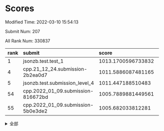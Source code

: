 # Scores

Modified Time: 2022-03-10 15:54:13

Submit Num: 207

All Rank Num: 330837

| rank |               submit               |       score        |       sigma        | pk_num |
| :--- | :--------------------------------- | :----------------- | :----------------- | :----- |
| 1    | jsonzb.test.test_1                 | 1013.1700596733832 | 0.7847633540844163 | 6392   |
| 4    | cpp.21_12_24.submission-2b2ea0d7   | 1011.5886087481165 | 0.780478707685218  | 6393   |
| 5    | jsonzb.test.submission_level_4     | 1011.447188510483  | 0.7889080021663032 | 6394   |
| 54   | cpp.2022_01_09.submission-816672bd | 1005.7889881449561 | 0.711491648414598  | 6396   |
| 55   | cpp.2022_01_09.submission-5b0e3de2 | 1005.682033812281  | 0.7137066062530807 | 6390   |


<details>
<summary>全部</summary>

| rank |                 submit                 |       score        |       sigma        | pk_num |
| :--- | :------------------------------------- | :----------------- | :----------------- | :----- |
| 1    | jsonzb.test.test_1                     | 1013.1700596733832 | 0.7847633540844163 | 6392   |
| 2    | gobigger.level_3.submission_level_3_46 | 1011.7300663172417 | 0.778114638613635  | 6396   |
| 3    | gobigger.level_3.submission_level_3_25 | 1011.6337856687239 | 0.7663008002532927 | 6393   |
| 4    | cpp.21_12_24.submission-2b2ea0d7       | 1011.5886087481165 | 0.780478707685218  | 6393   |
| 5    | jsonzb.test.submission_level_4         | 1011.447188510483  | 0.7889080021663032 | 6394   |
| 6    | gobigger.level_3.submission_level_3_8  | 1011.1682626498266 | 0.7595886540620002 | 6400   |
| 7    | gobigger.level_3.submission_level_3_1  | 1010.8353214308662 | 0.7702446917880609 | 6385   |
| 8    | gobigger.level_3.submission_level_3_17 | 1010.8169935393378 | 0.7555855961896355 | 6395   |
| 9    | gobigger.level_3.submission_level_3_2  | 1010.7446531485518 | 0.7673828300324902 | 6387   |
| 10   | gobigger.level_3.submission_level_3_49 | 1010.7284542939478 | 0.754223011957517  | 6389   |
| 11   | gobigger.level_3.submission_level_3_43 | 1010.6988940133743 | 0.7650108749897034 | 6398   |
| 12   | gobigger.level_3.submission_level_3_38 | 1010.6931322041517 | 0.7595011417288335 | 6396   |
| 13   | gobigger.level_3.submission_level_3_48 | 1010.6659331468724 | 0.7592792164866653 | 6392   |
| 14   | gobigger.level_3.submission_level_3_45 | 1010.6553491737296 | 0.7751559935700286 | 6394   |
| 15   | gobigger.level_3.submission_level_3_14 | 1010.6362871013695 | 0.7563026097861475 | 6386   |
| 16   | gobigger.level_3.submission_level_3_21 | 1010.5595908490487 | 0.7782720727460193 | 6392   |
| 17   | gobigger.level_3.submission_level_3_41 | 1010.3574904574821 | 0.7660304435239006 | 6392   |
| 18   | gobigger.level_3.submission_level_3_23 | 1010.3344746324343 | 0.7548880944547898 | 6393   |
| 19   | gobigger.level_3.submission_level_3_16 | 1010.2566766598923 | 0.7317088861637464 | 6390   |
| 20   | gobigger.level_3.submission_level_3_5  | 1010.2310662028158 | 0.7661961861671577 | 6397   |
| 21   | gobigger.level_3.submission_level_3_26 | 1010.1336538436482 | 0.7509523702378241 | 6391   |
| 22   | gobigger.level_3.submission_level_3_22 | 1010.0861506088314 | 0.7516441048950026 | 6388   |
| 23   | gobigger.level_3.submission_level_3_9  | 1010.0254010377452 | 0.7381282773028117 | 6394   |
| 24   | gobigger.level_3.submission_level_3_28 | 1009.976174636778  | 0.7474809870750011 | 6393   |
| 25   | gobigger.level_3.submission_level_3_6  | 1009.9335355332498 | 0.7459046599781163 | 6395   |
| 26   | gobigger.level_3.submission_level_3_44 | 1009.9302060868181 | 0.7646910924884164 | 6389   |
| 27   | gobigger.level_3.submission_level_3_12 | 1009.9263598033882 | 0.764591241058037  | 6394   |
| 28   | gobigger.level_3.submission_level_3_31 | 1009.8737019949494 | 0.7606242449791385 | 6392   |
| 29   | gobigger.level_3.submission_level_3_0  | 1009.8686870115315 | 0.7603400428376358 | 6395   |
| 30   | gobigger.level_3.submission_level_3_18 | 1009.7958525066075 | 0.745072354376752  | 6392   |
| 31   | gobigger.level_3.submission_level_3_29 | 1009.7881193791259 | 0.7496136951139596 | 6389   |
| 32   | gobigger.level_3.submission_level_3_42 | 1009.7540617182943 | 0.7454734105292471 | 6394   |
| 33   | gobigger.level_3.submission_level_3_10 | 1009.7096407153366 | 0.7342178646225752 | 6387   |
| 34   | gobigger.level_3.submission_level_3_13 | 1009.7055679356408 | 0.7521566751193178 | 6395   |
| 35   | gobigger.level_3.submission_level_3_15 | 1009.7043658088448 | 0.7632568581982386 | 6390   |
| 36   | gobigger.level_3.submission_level_3_39 | 1009.6443183111415 | 0.7236149824119291 | 6398   |
| 37   | gobigger.level_3.submission_level_3_30 | 1009.6152248104988 | 0.7539705763879163 | 6392   |
| 38   | gobigger.level_3.submission_level_3_37 | 1009.5674820435984 | 0.7668621398445257 | 6399   |
| 39   | gobigger.level_3.submission_level_3_36 | 1009.5274572249168 | 0.7673649295328895 | 6395   |
| 40   | gobigger.level_3.submission_level_3_32 | 1009.5058065074725 | 0.7424840644253743 | 6391   |
| 41   | gobigger.level_3.submission_level_3_27 | 1009.4947924176457 | 0.7589647366192444 | 6397   |
| 42   | gobigger.level_3.submission_level_3_4  | 1009.4926646939937 | 0.7533900272085047 | 6399   |
| 43   | gobigger.level_3.submission_level_3_11 | 1009.4801951089946 | 0.7545823256940449 | 6396   |
| 44   | gobigger.level_3.submission_level_3_19 | 1009.307166918888  | 0.7620597506714902 | 6391   |
| 45   | gobigger.level_3.submission_level_3_35 | 1009.139044603356  | 0.7381051737839714 | 6390   |
| 46   | gobigger.level_3.submission_level_3_7  | 1009.1351485702429 | 0.7608728330883423 | 6393   |
| 47   | gobigger.level_3.submission_level_3_34 | 1009.1100683697737 | 0.7388932986795057 | 6395   |
| 48   | gobigger.level_3.submission_level_3_20 | 1009.0751272503135 | 0.749413148441992  | 6395   |
| 49   | gobigger.level_3.submission_level_3_40 | 1009.0423726644667 | 0.7804832559785044 | 6388   |
| 50   | gobigger.level_3.submission_level_3_24 | 1008.8452165618891 | 0.722132509021892  | 6395   |
| 51   | gobigger.level_3.submission_level_3_47 | 1008.738840826338  | 0.7517447731124259 | 6395   |
| 52   | gobigger.level_3.submission_level_3_3  | 1008.7375427565402 | 0.7606888425415549 | 6393   |
| 53   | gobigger.level_3.submission_level_3_33 | 1008.6087953168478 | 0.7468114396242116 | 6394   |
| 54   | cpp.2022_01_09.submission-816672bd     | 1005.7889881449561 | 0.711491648414598  | 6396   |
| 55   | cpp.2022_01_09.submission-5b0e3de2     | 1005.682033812281  | 0.7137066062530807 | 6390   |
| 56   | gobigger.level_1.submission_level_1_26 | 1005.4210928953597 | 0.7316242445754517 | 6392   |
| 57   | gobigger.level_1.submission_level_1_49 | 1005.1138795460897 | 0.7084506812629192 | 6395   |
| 58   | gobigger.level_1.submission_level_1_39 | 1004.9693765575726 | 0.711299723305095  | 6390   |
| 59   | gobigger.level_1.submission_level_1_6  | 1004.7651929620916 | 0.7187746041667619 | 6396   |
| 60   | gobigger.level_1.submission_level_1_37 | 1004.6877206361369 | 0.7351750528035965 | 6390   |
| 61   | gobigger.level_1.submission_level_1_4  | 1004.476293344093  | 0.7125363927406982 | 6395   |
| 62   | gobigger.level_1.submission_level_1_2  | 1004.3360819450721 | 0.7327838011089169 | 6398   |
| 63   | gobigger.level_1.submission_level_1_9  | 1004.3136658112928 | 0.7178734966474207 | 6395   |
| 64   | gobigger.level_1.submission_level_1_12 | 1004.2774374254699 | 0.7138711760641097 | 6397   |
| 65   | gobigger.level_1.submission_level_1_19 | 1004.2576587057337 | 0.7238756620062458 | 6395   |
| 66   | gobigger.level_1.submission_level_1_30 | 1004.2341873034565 | 0.721564444175391  | 6392   |
| 67   | gobigger.level_1.submission_level_1_35 | 1004.1777699902686 | 0.7127436277104408 | 6392   |
| 68   | gobigger.level_1.submission_level_1_28 | 1004.1731234251235 | 0.7089843485582767 | 6393   |
| 69   | gobigger.level_1.submission_level_1_17 | 1004.0949559246031 | 0.7092129093207642 | 6392   |
| 70   | gobigger.level_1.submission_level_1_14 | 1004.0911896459471 | 0.7242607156112101 | 6393   |
| 71   | gobigger.level_1.submission_level_1_16 | 1004.0878176188819 | 0.7131316365158823 | 6390   |
| 72   | gobigger.level_1.submission_level_1_29 | 1003.9999152813605 | 0.7174367183879784 | 6392   |
| 73   | gobigger.level_1.submission_level_1_18 | 1003.861900512432  | 0.7123989823178742 | 6393   |
| 74   | gobigger.level_1.submission_level_1_44 | 1003.7347434478127 | 0.7220619020521535 | 6392   |
| 75   | gobigger.level_1.submission_level_1_5  | 1003.6968061487722 | 0.7150597940858978 | 6396   |
| 76   | gobigger.level_1.submission_level_1_15 | 1003.5050388090928 | 0.7109448607055666 | 6394   |
| 77   | gobigger.level_1.submission_level_1_33 | 1003.4585703768761 | 0.7107176161759717 | 6393   |
| 78   | gobigger.level_1.submission_level_1_13 | 1003.4348970718191 | 0.714122464945706  | 6393   |
| 79   | gobigger.level_1.submission_level_1_25 | 1003.4018121951898 | 0.7210622526916863 | 6394   |
| 80   | gobigger.level_1.submission_level_1_41 | 1003.3778950447205 | 0.7119618175650562 | 6390   |
| 81   | gobigger.level_1.submission_level_1_43 | 1003.3540044023283 | 0.702071794734274  | 6395   |
| 82   | gobigger.level_1.submission_level_1_11 | 1003.3191862673817 | 0.7090675030328485 | 6397   |
| 83   | gobigger.level_1.submission_level_1_3  | 1003.316944425331  | 0.7210277454474938 | 6395   |
| 84   | gobigger.level_1.submission_level_1_42 | 1003.3140488135066 | 0.7210146991374715 | 6400   |
| 85   | gobigger.level_1.submission_level_1_31 | 1003.310712662568  | 0.7226016280145209 | 6394   |
| 86   | gobigger.level_1.submission_level_1_45 | 1003.2885691736933 | 0.7105416879206874 | 6395   |
| 87   | gobigger.level_1.submission_level_1_48 | 1003.2106521259143 | 0.7133724302872999 | 6397   |
| 88   | gobigger.level_1.submission_level_1_32 | 1003.1718187040299 | 0.7227785057741206 | 6392   |
| 89   | gobigger.level_1.submission_level_1_36 | 1003.1681741132018 | 0.712791176562216  | 6392   |
| 90   | gobigger.level_1.submission_level_1_8  | 1003.1316764909575 | 0.7101763398912587 | 6391   |
| 91   | gobigger.level_1.submission_level_1_20 | 1003.1307545244017 | 0.709169806804896  | 6390   |
| 92   | gobigger.level_1.submission_level_1_47 | 1002.9798910863586 | 0.7158733544432795 | 6392   |
| 93   | gobigger.level_1.submission_level_1_46 | 1002.9371680365538 | 0.7296371586563772 | 6391   |
| 94   | gobigger.level_1.submission_level_1_7  | 1002.7778346080464 | 0.7081612741159865 | 6392   |
| 95   | gobigger.level_1.submission_level_1_21 | 1002.6301796330209 | 0.7153416469209544 | 6391   |
| 96   | gobigger.level_1.submission_level_1_34 | 1002.6063029855461 | 0.7143584335714381 | 6392   |
| 97   | gobigger.level_1.submission_level_1_23 | 1002.5460391382321 | 0.7149797798064875 | 6395   |
| 98   | gobigger.level_1.submission_level_1_38 | 1002.4975298622113 | 0.7199082756774708 | 6390   |
| 99   | gobigger.level_1.submission_level_1_1  | 1002.4896887943003 | 0.7151075340806181 | 6390   |
| 100  | gobigger.level_1.submission_level_1_10 | 1002.4559140919097 | 0.7161821445985038 | 6394   |
| 101  | gobigger.level_1.submission_level_1_27 | 1002.4064321975708 | 0.7304067197180262 | 6390   |
| 102  | gobigger.level_1.submission_level_1_22 | 1002.3779499055302 | 0.7167436047398498 | 6393   |
| 103  | gobigger.level_1.submission_level_1_0  | 1002.0522731536396 | 0.705340749875179  | 6397   |
| 104  | gobigger.level_1.submission_level_1_24 | 1001.9944817163087 | 0.7166106505498773 | 6391   |
| 105  | gobigger.level_1.submission_level_1_40 | 1001.9219038067632 | 0.7100350961387424 | 6394   |
| 106  | gobigger.random.submission_random_32   | 997.3671412912665  | 0.7114199141920519 | 6385   |
| 107  | gobigger.random.submission_random_22   | 997.2268867977867  | 0.7074672466906885 | 6394   |
| 108  | gobigger.random.submission_random_5    | 996.9272518005597  | 0.7111461621713694 | 6392   |
| 109  | gobigger.random.submission_random_43   | 996.8822847497133  | 0.7052071979882004 | 6392   |
| 110  | gobigger.random.submission_random_15   | 996.7639101087367  | 0.7108290499393141 | 6393   |
| 111  | gobigger.random.submission_random_11   | 996.7459753685557  | 0.714507309457452  | 6393   |
| 112  | gobigger.random.submission_random_7    | 996.6912804675503  | 0.7177831847478198 | 6390   |
| 113  | gobigger.random.submission_random_33   | 996.6906758244403  | 0.7065915126397392 | 6391   |
| 114  | gobigger.random.submission_random_0    | 996.5967807937635  | 0.6994639321789683 | 6396   |
| 115  | gobigger.random.submission_random_31   | 996.5719394320085  | 0.697723771874841  | 6398   |
| 116  | gobigger.random.submission_random_13   | 996.5483154874638  | 0.7075806549122663 | 6391   |
| 117  | gobigger.random.submission_random_9    | 996.5143249521564  | 0.712387711002688  | 6391   |
| 118  | gobigger.random.submission_random_30   | 996.4734149969697  | 0.7387433885473589 | 6394   |
| 119  | gobigger.random.submission_random_45   | 996.4296955447292  | 0.7017990592573863 | 6392   |
| 120  | gobigger.random.submission_random_49   | 996.4282443294242  | 0.7057166957437119 | 6392   |
| 121  | gobigger.random.submission_random_27   | 996.343240022976   | 0.7179787646594545 | 6392   |
| 122  | gobigger.random.submission_random_17   | 996.2894333216087  | 0.7209312055622297 | 6393   |
| 123  | gobigger.random.submission_random_26   | 996.2802394881078  | 0.7084771500238942 | 6389   |
| 124  | gobigger.random.submission_random_46   | 996.2709790064484  | 0.7250946683250622 | 6394   |
| 125  | gobigger.random.submission_random_47   | 996.2679369546802  | 0.6977205583930858 | 6390   |
| 126  | gobigger.random.submission_random_38   | 996.0696190982753  | 0.7264511378276248 | 6394   |
| 127  | gobigger.random.submission_random_12   | 996.0543928952328  | 0.713935088423691  | 6395   |
| 128  | gobigger.random.submission_random_2    | 996.0319063418201  | 0.7056375598766101 | 6394   |
| 129  | gobigger.random.submission_random_48   | 996.0170649100304  | 0.7205013293016528 | 6394   |
| 130  | gobigger.random.submission_random_36   | 995.9814459115313  | 0.7151205344022178 | 6395   |
| 131  | gobigger.random.submission_random_16   | 995.979445276021   | 0.715014040982015  | 6394   |
| 132  | gobigger.random.submission_random_4    | 995.9333380899975  | 0.7083231152191749 | 6389   |
| 133  | gobigger.random.submission_random_21   | 995.9121631246667  | 0.7150546189256721 | 6393   |
| 134  | gobigger.random.submission_random_37   | 995.8998824792442  | 0.702763763803274  | 6392   |
| 135  | gobigger.random.submission_random_44   | 995.8722448367662  | 0.7327949756935771 | 6394   |
| 136  | gobigger.random.submission_random_20   | 995.8494246483782  | 0.7168862170498419 | 6391   |
| 137  | gobigger.random.submission_random_24   | 995.8395846430731  | 0.7186376120293095 | 6395   |
| 138  | gobigger.random.submission_random_25   | 995.8110546439531  | 0.7056651797402408 | 6392   |
| 139  | gobigger.random.submission_random_1    | 995.7956260136409  | 0.709880899195989  | 6391   |
| 140  | gobigger.random.submission_random_3    | 995.709599846252   | 0.7177989613613914 | 6396   |
| 141  | gobigger.random.submission_random_6    | 995.6802335217045  | 0.7079427681643033 | 6393   |
| 142  | gobigger.random.submission_random_19   | 995.6218909809073  | 0.706706731488816  | 6393   |
| 143  | gobigger.random.submission_random_8    | 995.449923473231   | 0.7066620573899293 | 6389   |
| 144  | gobigger.random.submission_random_41   | 995.4215538811309  | 0.7074422233856448 | 6394   |
| 145  | gobigger.random.submission_random_23   | 995.4173867087857  | 0.7132955491407587 | 6396   |
| 146  | gobigger.random.submission_random_14   | 995.383551069397   | 0.7198926080124446 | 6389   |
| 147  | gobigger.random.submission_random_42   | 995.3563105896495  | 0.7121316297846453 | 6399   |
| 148  | gobigger.random.submission_random_40   | 995.3461730756906  | 0.7193216632545036 | 6395   |
| 149  | gobigger.random.submission_random_29   | 995.2309701254114  | 0.7132362926459508 | 6391   |
| 150  | gobigger.random.submission_random_18   | 995.1993045293091  | 0.7125941920842147 | 6395   |
| 151  | gobigger.random.submission_random_39   | 994.9566620442102  | 0.705724364214664  | 6391   |
| 152  | gobigger.random.submission_random_34   | 994.881995075392   | 0.7289937094022296 | 6395   |
| 153  | gobigger.random.submission_random_35   | 994.8109506195824  | 0.7211020987621388 | 6397   |
| 154  | gobigger.random.submission_random_10   | 994.1679213498835  | 0.7158354670251869 | 6397   |
| 155  | gobigger.level_2.submission_level_2_41 | 993.5428573218243  | 0.7240843695922552 | 6390   |
| 156  | gobigger.level_2.submission_level_2_7  | 993.4287622705853  | 0.7266827555027954 | 6391   |
| 157  | gobigger.level_2.submission_level_2_32 | 993.3958181687486  | 0.7399990343386765 | 6397   |
| 158  | gobigger.level_2.submission_level_2_2  | 993.3506009042923  | 0.7436270308451941 | 6396   |
| 159  | gobigger.level_2.submission_level_2_16 | 993.3311476067671  | 0.7277318960720505 | 6386   |
| 160  | gobigger.level_2.submission_level_2_20 | 993.1805625829415  | 0.7627027485396046 | 6392   |
| 161  | gobigger.random.submission_random_28   | 993.1572148483332  | 0.7268332208858682 | 6399   |
| 162  | gobigger.level_2.submission_level_2_5  | 993.1300851560736  | 0.7488453748737209 | 6393   |
| 163  | gobigger.level_2.submission_level_2_22 | 993.1242159120362  | 0.7481218970333339 | 6393   |
| 164  | gobigger.level_2.submission_level_2_8  | 993.0991845797737  | 0.7276905073268578 | 6396   |
| 165  | gobigger.level_2.submission_level_2_11 | 992.9698882243076  | 0.7478196004063669 | 6388   |
| 166  | gobigger.level_2.submission_level_2_48 | 992.7597573767775  | 0.7481706295064598 | 6393   |
| 167  | gobigger.level_2.submission_level_2_27 | 992.6058679350605  | 0.7305882276057201 | 6389   |
| 168  | gobigger.level_2.submission_level_2_9  | 992.4982382745878  | 0.7370266950944834 | 6396   |
| 169  | gobigger.level_2.submission_level_2_18 | 992.4715466453896  | 0.7510990372008655 | 6394   |
| 170  | gobigger.level_2.submission_level_2_3  | 992.4710506452191  | 0.7366805589218703 | 6393   |
| 171  | gobigger.level_2.submission_level_2_44 | 992.3819764737115  | 0.7350145170742148 | 6389   |
| 172  | gobigger.level_2.submission_level_2_12 | 992.3725047098501  | 0.737301875182391  | 6389   |
| 173  | gobigger.level_2.submission_level_2_30 | 992.3658487655613  | 0.7546241408450711 | 6394   |
| 174  | gobigger.level_2.submission_level_2_49 | 992.2603962477501  | 0.7367792669307369 | 6394   |
| 175  | gobigger.level_2.submission_level_2_1  | 992.240431313757   | 0.7376992528508938 | 6395   |
| 176  | gobigger.level_2.submission_level_2_4  | 992.197760908776   | 0.7317658182188017 | 6390   |
| 177  | gobigger.level_2.submission_level_2_19 | 992.1724653523089  | 0.7473275080345146 | 6390   |
| 178  | gobigger.level_2.submission_level_2_33 | 992.0700514466578  | 0.7407976348154827 | 6390   |
| 179  | gobigger.level_2.submission_level_2_25 | 992.0235517744007  | 0.7361990632656943 | 6392   |
| 180  | gobigger.level_2.submission_level_2_10 | 991.9549631825407  | 0.7376431553106506 | 6391   |
| 181  | gobigger.level_2.submission_level_2_45 | 991.8335797110569  | 0.759219379706926  | 6394   |
| 182  | gobigger.level_2.submission_level_2_24 | 991.8158864028804  | 0.7380619900916258 | 6398   |
| 183  | gobigger.level_2.submission_level_2_34 | 991.7667235516824  | 0.732901576257824  | 6388   |
| 184  | gobigger.level_2.submission_level_2_37 | 991.7132053914892  | 0.761854190397609  | 6394   |
| 185  | gobigger.level_2.submission_level_2_6  | 991.6642604346805  | 0.7437372051553368 | 6392   |
| 186  | gobigger.level_2.submission_level_2_47 | 991.6590796193234  | 0.742209440585603  | 6396   |
| 187  | gobigger.level_2.submission_level_2_40 | 991.627455819135   | 0.7452853218819258 | 6393   |
| 188  | gobigger.level_2.submission_level_2_39 | 991.569260631295   | 0.7456164909401715 | 6397   |
| 189  | gobigger.level_2.submission_level_2_36 | 991.4938825747332  | 0.7648437285727919 | 6396   |
| 190  | gobigger.level_2.submission_level_2_14 | 991.4374763149195  | 0.742269077544169  | 6389   |
| 191  | gobigger.level_2.submission_level_2_43 | 991.4049419270683  | 0.7558274589861845 | 6389   |
| 192  | gobigger.level_2.submission_level_2_46 | 991.3827646604051  | 0.7504547771398103 | 6390   |
| 193  | gobigger.level_2.submission_level_2_38 | 991.3724299402037  | 0.7533195020004879 | 6396   |
| 194  | gobigger.level_2.submission_level_2_31 | 991.3029003023753  | 0.7475055004896786 | 6393   |
| 195  | gobigger.level_2.submission_level_2_15 | 991.2856701336927  | 0.7574434668606453 | 6391   |
| 196  | gobigger.level_2.submission_level_2_23 | 991.2694821760003  | 0.7292340261374107 | 6394   |
| 197  | gobigger.level_2.submission_level_2_29 | 991.2472768388687  | 0.7636789796851093 | 6397   |
| 198  | gobigger.level_2.submission_level_2_28 | 991.1154966938278  | 0.767662535800918  | 6394   |
| 199  | gobigger.level_2.submission_level_2_21 | 990.8487187760813  | 0.7655023338469585 | 6397   |
| 200  | gobigger.level_2.submission_level_2_0  | 990.8258301419979  | 0.7769641080193594 | 6389   |
| 201  | gobigger.level_2.submission_level_2_17 | 990.7391578791022  | 0.7738312234432716 | 6393   |
| 202  | gobigger.level_2.submission_level_2_42 | 990.7165444013084  | 0.7831981837308405 | 6397   |
| 203  | gobigger.level_2.submission_level_2_35 | 990.5734414322494  | 0.746744481355368  | 6393   |
| 204  | gobigger.level_2.submission_level_2_26 | 990.52409733139    | 0.7733091072249952 | 6393   |
| 205  | gobigger.level_2.submission_level_2_13 | 990.0943359379019  | 0.772203466378995  | 6388   |
| 206  | gobigger.none.submission_none_0        | 977.8356079028094  | 1.2617222304726872 | 6393   |
| 207  | gobigger.none.submission_none_1        | 976.5240015685091  | 1.3183916485424774 | 6396   |

</details>